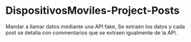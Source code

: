 # DispositivosMoviles-Project-Posts
Mandar a llamar datos mediante una API fake, Se extraen los datos y cada post se detalla con commentarios que se extraen igualmente de la API.
